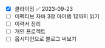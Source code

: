 - [x] 클라이밍 ✅ 2023-09-23
- [ ] 이펙티브 자바 3장 아이템 12까지 읽기
- [ ] 이력서 정리
- [ ] 개인 프로젝트
- [ ] 옵시디언으로 블로그 써보기